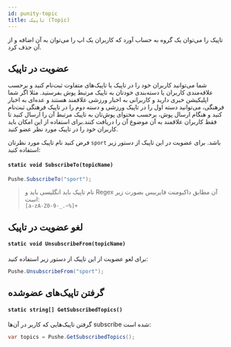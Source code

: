 ```yaml
---
id: punity-topic
title: تاپیک (Topic)
---
```



تاپیک را می‌توان یک گروه به حساب آورد که کاربران یک اپ را می‌توان به آن اضافه و از آن حذف کرد.

## عضویت در تاپیک

شما می‌توانید کاربران خود را در تاپیک یا تاپیک‌های متفاوت ثبت‌نام کنید و برحسب علاقه‌مندی کاربران یا دسته‌بندی خودتان به تاپیک مرتبط پوش بفرستید. مثلا اگر شما اپلیکیشن خبری دارید و کاربرانی به اخبار ورزشی علاقمند هستند و عده‌ای به اخبار فرهنگی، می‌توانید دسته اول را در تاپیک ورزشی و دسته دوم را در تاپیک فرهنگی ثبت‌نام کنید و هنگام ارسال پوش، برحسب محتوای پوش‌تان به تاپیک مرتبط آن را ارسال کنید تا فقط کاربران علاقمند به آن موضوع آن را دریافت کنند.برای استفاده از این امکان باید کاربران خود را در تاپیک مورد نظر عضو کنید. 

فرض کنید نام تاپیک مورد نظرتان ‍‍‍`sport` باشد. برای عضویت در این تاپیک از دستور زیر استفاده کنید:

<div dir='ltr'>

#### `static void SubscribeTo(topicName)`

</div>

```java
Pushe.SubscribeTo("sport");
```

> نام تاپیک باید انگلیسی باید و Regex آن مطابق داکیومنت فایربیس بصورت زیر است: <br />
> `[a-zA-Z0-9-_.~%]+`

## لغو عضویت در تاپیک

<div dir='ltr'>

#### `static void UnsubscribeFrom(topicName)`

</div>

برای لغو عضویت از این تاپیک از دستور زیر استفاده کنید:

```java
Pushe.UnsubscribeFrom("sport");
```

## گرفتن تاپیک‌های عضوشده

<div dir='ltr'>

#### `static string[] GetSubscribedTopics()`

گرفتن تاپیک‌هایی که کاربر در آن‌ها subscribe شده است:

```java
var topics = Pushe.GetSubscribedTopics();
```

</div>